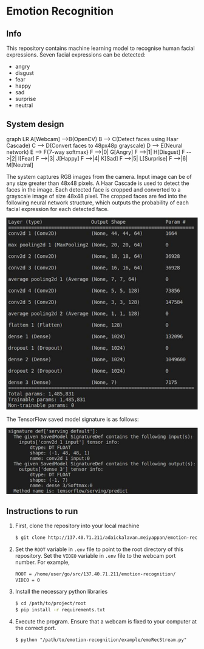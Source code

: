 # Emotion Recognition

## Info
This repository contains machine learning model to recognise human facial expressions. Seven facial expressions can be detected:
+ angry
+ disgust
+ fear
+ happy
+ sad
+ surprise
+ neutral

## System design

graph LR
A[Webcam] -->B(OpenCV)
B --> C(Detect faces using Haar Cascade)
C --> D(Convert faces to 48px48p grayscale)
D --> E(Neural network)
E --> F{7-way softmax}
F -->|0| G[Angry]
F -->|1| H[Disgust]
F -->|2| I[Fear]
F -->|3| J[Happy]
F -->|4| K[Sad]
F -->|5| L[Surprise]
F -->|6| M[Neutral]


The system captures RGB images from the camera. Input image can be of any size greater than 48x48 pixels. A Haar Cascade is used to detect the faces in the image. Each detected face is cropped and converted to a grayscale image of size 48x48 pixel. The cropped faces are fed into the following neural network structure, which outputs the probability of each facial expression for each detected face.

<img src="./assets/images/tfsemonet_01.jpg" />

The TensorFlow saved model signature is as follows:

<img src="./assets/images/tfsemonet_02.jpg" />

## Instructions to run
1. First, clone the repository into your local machine
    ```bash
    $ git clone http://137.40.71.211/adaickalavan.meiyappan/emotion-recognition
    ```
1. Set the `ROOT` variable in `.env` file to point to the root directory of this repository. Set the `VIDEO` variable in `.env` file to the webcam port number. For example,
    ```.env
    ROOT = /home/user/go/src/137.40.71.211/emotion-recognition/
    VIDEO = 0
    ```
1. Install the necessary python libraries
    ```bash
    $ cd /path/to/project/root
    $ pip install -r requirements.txt
    ```     
1. Execute the program. Ensure that a webcam is fixed to your computer at the correct port. 
    ```
    $ python "/path/to/emotion-recognition/example/emoRecStream.py"
    ```

